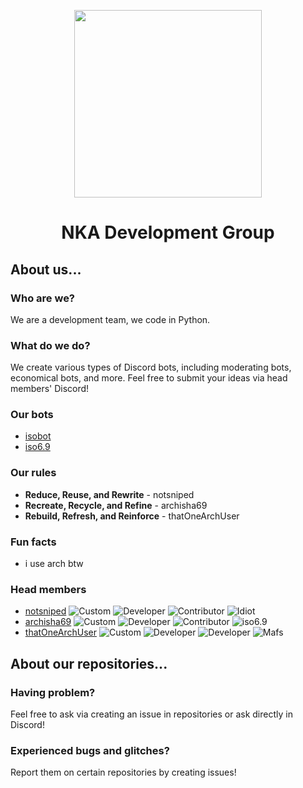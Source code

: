 <p align='center'><img width='300px' src='https://user-images.githubusercontent.com/72265661/165966187-0642e819-6f2f-4d94-9f74-58bed48eb0f4.png'></img></p>
<h1 align='center'>NKA Development Group</h1>

## About us...

### Who are we?
We are a development team, we code in Python.

### What do we do? 
We create various types of Discord bots, including moderating bots, economical bots, and more. Feel free to submit your ideas via head members' Discord!

### Our bots
- [isobot](https://github.com/PyBotDevs/isobot)
- [iso6.9](https://github.com/archisha69/iso6.9-cogs)

### Our rules
- **Reduce, Reuse, and Rewrite** - notsniped
- **Recreate, Recycle, and Refine** - archisha69
- **Rebuild, Refresh, and Reinforce** - thatOneArchUser

### Fun facts
- i use arch btw

### Head members
- [notsniped](https://github.com/notsniped) ![Custom](https://img.shields.io/badge/-SNIPE-blueviolet?style=flat) ![Developer](https://img.shields.io/badge/-DEV-ff69b4?style=flat) ![Contributor](https://img.shields.io/badge/-Contributor-orange?style=flat) ![Idiot](https://img.shields.io/badge/-dumbass%20who%20goes%20to%20school-yellow?style=flat)
- [archisha69](https://github.com/archisha69) ![Custom](https://img.shields.io/badge/-Archisha-00c462?style=flat) ![Developer](https://img.shields.io/badge/-DEV-ff69b4?style=flat) ![Contributor](https://img.shields.io/badge/-Contributor-orange?style=flat) ![iso6.9](https://img.shields.io/badge/-iso6.9%20dev-00c462?style=flat)
- [thatOneArchUser](https://github.com/thatOneArchUser) ![Custom](https://img.shields.io/badge/-i%20use%20arch%20btw-cyan?style=flat) ![Developer](https://img.shields.io/badge/-DEV-ff69b4?style=flat) ![Developer](https://img.shields.io/badge/-LEGACY%20ISOBOT%20DEV-blue?style=flat) ![Mafs](https://img.shields.io/badge/-mafs%20guy-darkblue?style=flat)

## About our repositories...

### Having problem?
Feel free to ask via creating an issue in repositories or ask directly in Discord!

### Experienced bugs and glitches?
Report them on certain repositories by creating issues!

<!--

**Here are some ideas to get you started:**

🙋‍♀️ A short introduction - what is your organization all about?
🌈 Contribution guidelines - how can the community get involved?
👩‍💻 Useful resources - where can the community find your docs? Is there anything else the community should know?
🍿 Fun facts - what does your team eat for breakfast?
🧙 Remember, you can do mighty things with the power of [Markdown](https://docs.github.com/github/writing-on-github/getting-started-with-writing-and-formatting-on-github/basic-writing-and-formatting-syntax)
-->
